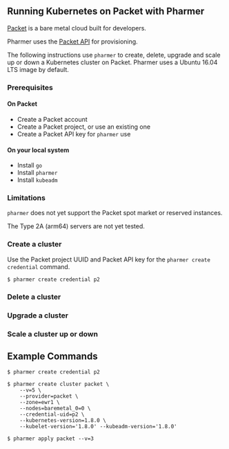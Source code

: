 ## Running Kubernetes on Packet with Pharmer

[Packet](http://www.packet.net) is a bare metal cloud built for developers.

Pharmer uses the [Packet API](https://www.packet.net/developers/api/) for provisioning.

The following instructions use `pharmer` to create, delete, upgrade and scale up or down a Kubernetes cluster on Packet. Pharmer uses a Ubuntu 16.04 LTS image by default.

### Prerequisites

#### On Packet

* Create a Packet account
* Create a Packet project, or use an existing one
* Create a Packet API key for `pharmer` use

#### On your local system

* Install `go`
* Install `pharmer` 
* Install `kubeadm`

### Limitations

`pharmer` does not yet support the Packet spot market or reserved instances.

The Type 2A (arm64) servers are not yet tested.

### Create a cluster

Use the Packet project UUID and Packet API key for the `pharmer create credential` command.

```console
$ pharmer create credential p2 
```

### Delete a cluster
### Upgrade a cluster
### Scale a cluster up or down

## Example Commands

```console
$ pharmer create credential p2

$ pharmer create cluster packet \
	--v=5 \
	--provider=packet \
	--zone=ewr1 \
	--nodes=baremetal_0=0 \
	--credential-uid=p2 \
	--kubernetes-version=1.8.0 \
	--kubelet-version='1.8.0' --kubeadm-version='1.8.0'

$ pharmer apply packet --v=3
```
